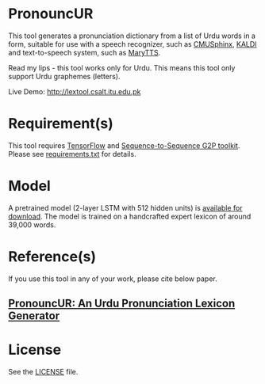 # PronouncUR

This tool generates a pronunciation dictionary from a list of Urdu words in a form, suitable for use with a speech recognizer, such as [CMUSphinx](https://cmusphinx.github.io/), [KALDI](http://kaldi-asr.org/) and text-to-speech system, such as [MaryTTS](http://mary.dfki.de/).

Read my lips - this tool works only for Urdu. This means this tool only support Urdu graphemes (letters).

Live Demo: http://lextool.csalt.itu.edu.pk

# Requirement(s)

This tool requires [TensorFlow](https://www.tensorflow.org/) and [Sequence-to-Sequence G2P toolkit](https://github.com/cmusphinx/g2p-seq2seq). Please see [requirements.txt](https://github.com/harisbinzia/PronouncUR/blob/master/requirements.txt) for details.

# Model

A pretrained model (2-layer LSTM with 512 hidden units) is [available for download](https://github.com/harisbinzia/PronouncUR/tree/master/itudict). The model is trained on a handcrafted expert lexicon of around 39,000 words.

# Reference(s)

If you use this tool in any of your work, please cite below paper.

## [PronouncUR: An Urdu Pronunciation Lexicon Generator](https://arxiv.org/abs/1801.00409)

# License

See the [LICENSE](https://github.com/harisbinzia/PronouncUR/blob/master/LICENSE) file.
